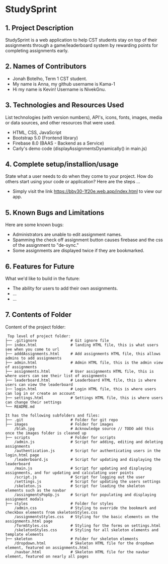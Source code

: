 # StudySprint

## 1. Project Description
StudySprint is a web application to help CST students stay on top of their assignments through a game/leaderboard system by rewarding points for completing assignments early.

## 2. Names of Contributors
* Jonah Botelho, Term 1 CST student.
* My name is Anna, my github username is Kama-1
* Hi my name is Kevin! Username is NivekGnu.

## 3. Technologies and Resources Used
List technologies (with version numbers), API's, icons, fonts, images, media or data sources, and other resources that were used.
* HTML, CSS, JavaScript
* Bootstrap 5.0 (Frontend library)
* Firebase 8.0 (BAAS - Backend as a Service)
* Carly's demo code (displayAssignmentsDynamically() in main.js)

## 4. Complete setup/installion/usage
State what a user needs to do when they come to your project.  How do others start using your code or application?
Here are the steps ...
* Simply visit the link https://bby30-1f20e.web.app/index.html to view our app.

## 5. Known Bugs and Limitations
Here are some known bugs:
* Administrators are unable to edit assignment names.
* Spamming the check off assignment button causes firebase and the css of the assignment to "de-sync."
* Some assignments are displayed twice if they are bookmarked.

## 6. Features for Future
What we'd like to build in the future:
* The ability for users to add their own assignments.
* ...
* ...
	
## 7. Contents of Folder
Content of the project folder:

```
 Top level of project folder: 
├── .gitignore               # Git ignore file
├── index.html               # landing HTML file, this is what users see when you come to url
├── adddAssignments.html     # Add assignments HTML file, this allows admins to add assignments
├── admin.html               # Admin HTML file, this is the admin view of assignments
├── assignments.html         # User assignments HTML file, this is where users can see their list of assignments
├── leaderboard.html         # Leaderboard HTML file, this is where users can view the leaderboard
├── login.html               # Login HTML file, this is where users can log in or create an account
├── settings.html            # Settings HTML file, this is where users can change their settings
└── README.md

It has the following subfolders and files:
├── .git                     # Folder for git repo
├── images                   # Folder for images
    /blah.jpg                # Acknowledge source // TODO add this once the images folder is cleaned up
├── scripts                  # Folder for scripts
    /admin.js                # Script for adding, editing and deleting assignments
    /authentication.js       # Script for authenticating users in the login.html page 
    /leaderboard.js          # Script for updating and displaying the leaderboard 
    /main.js                 # Script for updating and displaying assignments, and for updating and calculating user points
    /script.js               # Script for logging out the user
    /settings.js             # Script for updating the users settings
    /skeleton.js             # Script for loading the skeleton elements such as the navbar
    /assingmentsPopUp.js     # Script for populating and displaying assignment modals
├── styles                   # Folder for styles
    /admin.css               # Styling to override the bookmark and checkbox elements from skeletonStyles.css
    /assignmentsStyles.css   # Styling for the basic elements on the assignments.html page
    /formStyles.css          # Styling for the forms on settings.html
    /skeletonStyles.css      # Styling for all skeleton elements and template elements
├── skeleton                 # Folder for skeleton elements
    /dropdown.html           # Skeleton HTML file for the dropdown element, featured on assignments.html
    /navbar.html             # Skeleton HTML file for the navbar element, featured on nearly all pages



```


